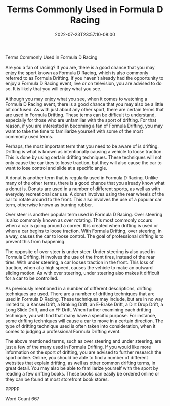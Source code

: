 ﻿---
title: "Terms Commonly Used in Formula D Racing"
date: 2022-07-23T23:57:10-08:00
description: "Formula D Racing Tips for Web Success"
featured_image: "/images/Formula D Racing.jpg"
tags: ["Formula D Racing"]
---

Terms Commonly Used in Formula D Racing

Are you a fan of racing? If you are, there is a good chance that you may enjoy the sport known as Formula D Racing, which is also commonly referred to as Formula Drifting.  If you haven’t already had the opportunity to enjoy a Formula D Racing event, live or on television, you are advised to do so. It is likely that you will enjoy what you see.

Although you may enjoy what you see, when it comes to watching a Formula D Racing event, there is a good chance that you may also be a little bit confused.  As with just about any other sport, there are certain terms that are used in Formula Drifting.  These terms can be difficult to understand, especially for those who are unfamiliar with the sport of drifting. For that reason, if you are interested in becoming a fan of Formula Drifting, you may want to take the time to familiarize yourself with some of the most commonly used terms.  

Perhaps, the most important term that you need to be aware of is drifting.  Drifting is what is known as intentionally causing a vehicle to loose traction. This is done by using certain drifting techniques. These techniques will not only cause the car tires to loose traction, but they will also cause the car to want to lose control and slide at a specific angle.  

A donut is another term that is regularly used in Formula D Racing.  Unlike many of the other terms, there is a good chance that you already know what a donut is.  Donuts are used in a number of different sports, as well as with everyday recreational car use.  A donut involves using the rear wheels of the car to rotate around to the front.  This also involves the use of a popular car term, otherwise known as burning rubber.

Over steer is another popular term used in Formula D Racing.  Over steering is also commonly known as over rotating.  This most commonly occurs when a car is going around a corner.  It is created when drifting is used or when a car begins to loose traction. With Formula Drifting, over steering, in a way, causes the car to loose control. The goal of professional drifting is to prevent this from happening.

The opposite of over steer is under steer.  Under steering is also used in Formula Drifting.  It involves the use of the front tires, instead of the rear tires. With under steering, a car looses traction in the front. This loss of traction, when at a high speed, causes the vehicle to make an outward sliding motion.  As with over steering, under steering also makes it difficult for a car to be controlled.  

As previously mentioned in a number of different descriptions, drifting techniques are used.  There are a number of drifting techniques that are used in Formula D Racing. These techniques may include, but are in no way limited to, a Kansei Drift, a Braking Drift, an E-Brake Drift, a Dirt Drop Drift, a Long Slide Drift, and an FF Drift. When further examining each drifting technique, you will find that many have a specific purpose. For instance, some drifting techniques will cause a car to move in a certain direction.  The type of drifting technique used is often taken into consideration, when it comes to judging a professional Formula Drifting event.  

The above mentioned terms, such as over steering and under steering, are just a few of the many used in Formula Drifting. If you would like more information on the sport of drifting, you are advised to further research the sport online. Online, you should be able to find a number of different websites that explain drifting, as well as other common drifting terms, in great detail. You may also be able to familiarize yourself with the sport by reading a few drifting books. These books can easily be ordered online or they can be found at most storefront book stores.

PPPPP

Word Count 667

